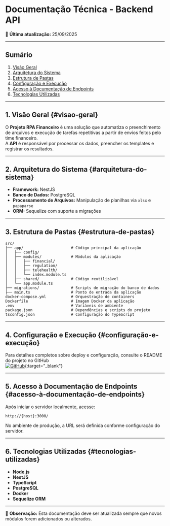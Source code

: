 # Documentação Técnica - Backend API

📅 **Última atualização:** 25/09/2025

---

## Sumário
1. [Visão Geral](#visão-geral)  
2. [Arquitetura do Sistema](#arquitetura-do-sistema)  
3. [Estrutura de Pastas](#estrutura-de-pastas)  
4. [Configuração e Execução](#configuração-e-execução)  
5. [Acesso à Documentação de Endpoints](#acesso-à-documentação-de-endpoints)  
6. [Tecnologias Utilizadas](#tecnologias-utilizadas)  

---

## 1. Visão Geral {#visao-geral}
O **Projeto RPA Financeiro** é uma solução que automatiza o preenchimento de arquivos e execução de tarefas repetitivas a partir de envios feitos pelo time financeiro.  
A **API** é responsável por processar os dados, preencher os templates e registrar os resultados.  

---

## 2. Arquitetura do Sistema {#arquitetura-do-sistema}
- **Framework:** NestJS
- **Banco de Dados:** PostgreSQL
- **Processamento de Arquivos:** Manipulação de planilhas via `xlsx` e `papaparse`
- **ORM:** Sequelize com suporte a migrações

---

## 3. Estrutura de Pastas {#estrutura-de-pastas}

```
src/
├── app/                     # Código principal da aplicação
│   ├── config/
│   ├── modules/             # Módulos da aplicação
│   │   ├── financial/
│   │   ├── regulation/
│   │   ├── telehealth/
│   │   └── index.module.ts
│   ├── shared/              # Código reutilizável 
│   └── app.module.ts
├── migrations/              # Scripts de migração do banco de dados
├── main.ts                  # Ponto de entrada da aplicação
docker-compose.yml           # Orquestração de containers 
Dockerfile                   # Imagem Docker da aplicação
.env                         # Variáveis de ambiente
package.json                 # Dependências e scripts do projeto
tsconfig.json                # Configuração do TypeScript
```

---

## 4. Configuração e Execução {#configuração-e-execução}
Para detalhes completos sobre deploy e configuração, consulte o README do projeto no GitHub  
[![GitHub](https://img.shields.io/badge/GitHub-Repository-blue?logo=github)](https://github.com/Santa-Casa-Franca/task-flow-api){:target="_blank"}

---

## 5. Acesso à Documentação de Endpoints {#acesso-à-documentação-de-endpoints}
Após iniciar o servidor localmente, acesse:

```
http://{host}:3000/
```

No ambiente de produção, a URL será definida conforme configuração do servidor.

---

## 6. Tecnologias Utilizadas {#tecnologias-utilizadas}
- **Node.js**  
- **NestJS**  
- **TypeScript**  
- **PostgreSQL**  
- **Docker**  
- **Sequelize ORM**  

---
📌 **Observação:** Esta documentação deve ser atualizada sempre que novos módulos forem adicionados ou alterados.

